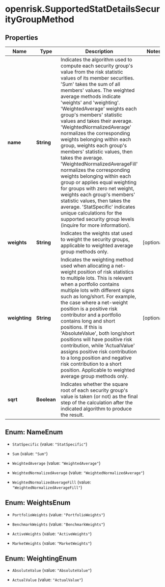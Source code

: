 # openrisk.SupportedStatDetailsSecurityGroupMethod

## Properties

Name | Type | Description | Notes
------------ | ------------- | ------------- | -------------
**name** | **String** | Indicates the algorithm used to compute each security group&#39;s value from the  risk statistic values of its member securities. &#39;Sum&#39; takes the sum of all members&#39; values. The weighted average methods indicate &#39;weights&#39; and &#39;weighting&#39;. &#39;WeightedAverage&#39; weights each group&#39;s members&#39; statistic values and takes their average. &#39;WeightedNormalizedAverage&#39; normalizes the corresponding weights belonging within each group, weights each group&#39;s members&#39; statistic values, then takes the average. &#39;WeightedNormalizedAverageFill&#39; normalizes the corresponding weights belonging within each group or applies equal weighting for groups with zero net weight, weights each group&#39;s members&#39; statistic values, then takes the average. &#39;StatSpecific&#39; indicates unique calculations for the supported security group levels (inquire for more information). | 
**weights** | **String** | Indicates the weights stat used to weight the security groups, applicable to weighted average group methods only. | [optional] 
**weighting** | **String** | Indicates the weighting method used when allocating a net-weight position of risk statistics to multiple lots. This is relevant when a portfolio contains multiple lots with different signs such as long/short. For example, the case where a net-weight position is a positive risk contributor and a portfolio contains long and short positions. If this is &#39;AbsoluteValue&#39;, both long/short positions will have positive risk contribution, while &#39;ActualValue&#39; assigns positive risk contribution to a long position and negative risk contribution to a short position. Applicable to weighted average group methods only. | [optional] 
**sqrt** | **Boolean** | Indicates whether the square root of each security group&#39;s value is taken (or not) as the final step of the calculation after the indicated algorithm to produce the result. | 



## Enum: NameEnum


* `StatSpecific` (value: `"StatSpecific"`)

* `Sum` (value: `"Sum"`)

* `WeightedAverage` (value: `"WeightedAverage"`)

* `WeightedNormalizedAverage` (value: `"WeightedNormalizedAverage"`)

* `WeightedNormalizedAverageFill` (value: `"WeightedNormalizedAverageFill"`)





## Enum: WeightsEnum


* `PortfolioWeights` (value: `"PortfolioWeights"`)

* `BenchmarkWeights` (value: `"BenchmarkWeights"`)

* `ActiveWeights` (value: `"ActiveWeights"`)

* `MarketWeights` (value: `"MarketWeights"`)





## Enum: WeightingEnum


* `AbsoluteValue` (value: `"AbsoluteValue"`)

* `ActualValue` (value: `"ActualValue"`)





